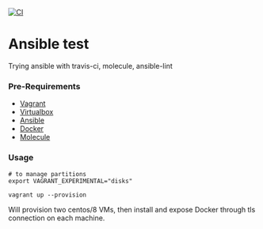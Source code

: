 [![CI](https://app.travis-ci.com/franzudev/ansible.svg?branch=main)](https://app.travis-ci.com/franzudev/ansible)

Ansible test
=========

Trying ansible with travis-ci, molecule, ansible-lint

### Pre-Requirements

- [Vagrant](https://www.vagrantup.com/downloads)
- [Virtualbox](https://www.virtualbox.org/wiki/Downloads)
- [Ansible](https://docs.ansible.com/ansible/latest/installation_guide/intro_installation.html)
- [Docker](https://docs.docker.com/get-docker/)
- [Molecule](https://molecule.readthedocs.io/en/latest/)

### Usage


```shell
# to manage partitions
export VAGRANT_EXPERIMENTAL="disks"
 
vagrant up --provision
```
Will provision two centos/8 VMs, then install and expose Docker through tls connection on each machine.
